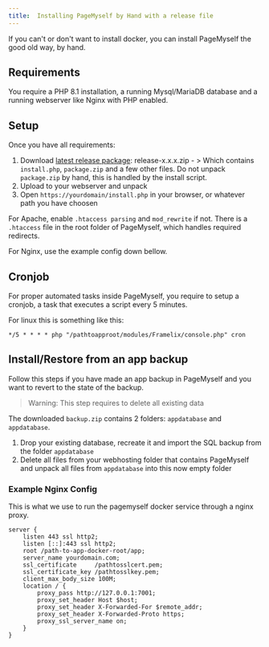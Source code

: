 ```yaml
---
title:  Installing PageMyself by Hand with a release file
---
```


If you can't or don't want to install docker, you can install PageMyself the good old way, by hand.

## Requirements

You require a PHP 8.1 installation, a running Mysql/MariaDB database and a running webserver like Nginx with PHP enabled.
 
## Setup

Once you have all requirements:

1. Download [latest release package](https://github.com/NullixAT/pagemyself/releases/latest): release-x.x.x.zip - >
   Which contains `install.php`, `package.zip` and a few other files. Do not unpack `package.zip` by hand, this is
   handled by the install script.
2. Upload to your webserver and unpack
3. Open `https://yourdomain/install.php` in your browser, or whatever path you have choosen

For Apache, enable `.htaccess parsing` and `mod_rewrite`  if not. There is a `.htaccess` file in the root folder of PageMyself, which handles required redirects.

For Nginx, use the example config down bellow.

## Cronjob
For proper automated tasks inside PageMyself, you require to setup a cronjob, a task that executes a script every 5 minutes.

For linux this is something like this:

    */5 * * * * php "/pathtoapproot/modules/Framelix/console.php" cron



## Install/Restore from an app backup

Follow this steps if you have made an app backup in PageMyself and you want to revert to the state of the backup.

> Warning: This step requires to delete all existing data

The downloaded `backup.zip` contains 2 folders: `appdatabase` and `appdatabase`.

1. Drop your existing database, recreate it and import the SQL backup from the folder `appdatabase`
2. Delete all files from your webhosting folder that contains PageMyself and unpack all files  from `appdatabase` into this now empty folder

### Example Nginx Config

This is what we use to run the pagemyself docker service through a nginx proxy.

    server {
        listen 443 ssl http2;
        listen [::]:443 ssl http2;
        root /path-to-app-docker-root/app;
        server_name yourdomain.com;
        ssl_certificate     /pathtosslcert.pem;
        ssl_certificate_key /pathtosslkey.pem;    
        client_max_body_size 100M;
        location / {
            proxy_pass http://127.0.0.1:7001;
            proxy_set_header Host $host;
            proxy_set_header X-Forwarded-For $remote_addr;
            proxy_set_header X-Forwarded-Proto https;
            proxy_ssl_server_name on;
        }
    }
